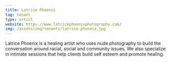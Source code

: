 ```yaml
---
title: Latrice Phoenix
tag: tenant
type: artist
website: https://www.latricephoenixphotography.com/
img: /assets/img/tenants/latrice-phoneix.jpg
---
```

Latrice Phoenix is a healing artist who uses nude photography to build the conversation around racial, social and community issues. We also specialize in intimate sessions that help clients build self esteem and promote healing.
